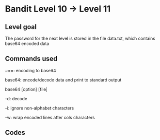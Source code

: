 # Bandit Level 10 → Level 11

## Level goal

The password for the next level is stored in the file data.txt, which contains base64 encoded data

## Commands used

~==: encoding to base64

base64: encode/decode data and print to standard output

base64 [option] [file]

-d: decode

-i: ignore non-alphabet characters

-w: wrap encoded lines after cols characters

## Codes
```
